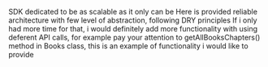 SDK dedicated to be as scalable as it only can be
Here is provided reliable architecture with few level of abstraction, following DRY principles
If i only had more time for that, i would definitely add more functionality with using deferent API calls, for example pay your attention to getAllBooksChapters() method in Books class, this is an example of functionality i would like to provide
